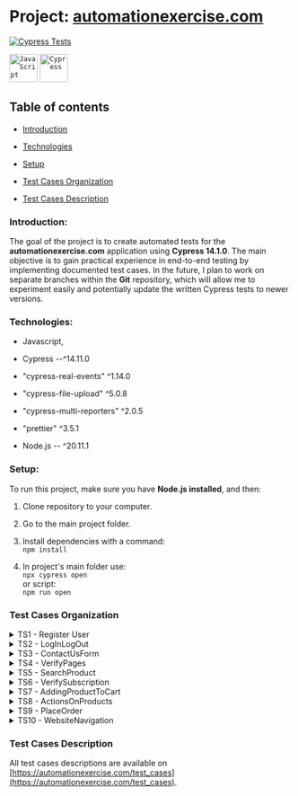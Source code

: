 # Project: [automationexercise.com](https://github.com/rasme54/automationexercise.com/tree/master)

[![Cypress Tests](https://img.shields.io/endpoint?url=https://dashboard.cypress.io/badge/detailed/ttoywa/master&style=flat&logo=cypress)](https://dashboard.cypress.io/projects/ttoywa/runs)

<div align="left">
	<code><img width="50" src="https://raw.githubusercontent.com/marwin1991/profile-technology-icons/refs/heads/main/icons/javascript.png" alt="JavaScript" title="JavaScript"/></code>
	<code><img width="50" src="https://raw.githubusercontent.com/marwin1991/profile-technology-icons/refs/heads/main/icons/cypress.png" alt="Cypress" title="Cypress"/></code>
</div>

## Table of contents

- [Introduction](#Introduction)

- [Technologies](#Technologies)

- [Setup](#Setup)

- [Test Cases Organization](#Test-Cases-Organization)

- [Test Cases Description](#Test-Cases-Description)

### Introduction:

The goal of the project is to create automated tests for the **automationexercise.com** application using **Cypress 14.1.0**. The main objective is to gain practical experience in end-to-end testing by implementing documented test cases. In the future, I plan to work on separate branches within the **Git** repository, which will allow me to experiment easily and potentially update the written Cypress tests to newer versions.

### Technologies:

- Javascript,

- Cypress --^14.11.0

- "cypress-real-events" ^1.14.0

- "cypress-file-upload" ^5.0.8

- "cypress-multi-reporters" ^2.0.5

- "prettier" ^3.5.1

- Node.js -- ^20.11.1

### Setup:

To run this project, make sure you have **Node.js installed**, and then:

1. Clone repository to your computer.

2. Go to the main project folder.

3. Install dependencies with a command: <br>`npm install`

4. In project's main folder use: <br>`npx cypress open` <br>or script: <br>`npm run open`

### Test Cases Organization

<details>

<summary>TS1 - Register User</summary>

<li>Test Case 1: Register User</li>

<li>Test Case 5: Register User with existing email</li>

</details>

<details>

<summary>TS2 - LogInLogOut</summary>

<li>Test Case 2: Login User with correct email and password</li>

<li>Test Case 3: Login User with incorrect email and password</li>

<li>Test Case 4: Logout User</li>

</details>

<details>

<summary>TS3 - ContactUsForm</summary>

<li>TestCase 6: Contact Us Form</li>

</details>

<details>

<summary>TS4 - VerifyPages</summary>

<li>Test Case 7: Verify Test Cases Page</li>

<li>Test Case 8: Verify All Products and product detail page</li>

</details>

<details>

<summary>TS5 - SearchProduct</summary>

<li>Test Case 9: Search Product</li>

<li>Test Case 18: View Category Products</li>

<li>Test Case 19: View & Cart Brand Products</li>

<li>Test Case 20: Search Products and Verify Cart After Login</li>

</details>

<details>

<summary>TS6 - VerifySubscription</summary>

<li>Test Case 10: Verify Subscription in home page</li>

<li>Test Case 11: Verify Subscription in Cart page</li>

</details>

<details>

<summary>TS7 - AddingProductToCart</summary>

<li>Test Case 12: Add Products in Cart</li>

<li>Test Case 17: Remove Products From Cart</li>

<li>Test Case 22: Add to cart from Recommended items</li>

</details>

<details>

<summary>TS8 - ActionsOnProducts</summary>

<li>Test Case 13: Verify Product quantity in Cart</li>

<li>Test Case 21: Add review on product</li>

<li>Test Case 23: Verify address details in checkout page</li>

</details>

<details>

<summary>TS9 - PlaceOrder</summary>

<li>Test Case 14: Place Order: Register while Checkout</li>

<li>Test Case 15: Place Order: Register before Checkout</li>

<li>Test Case 16: Place Order: Login before Checkout</li>

<li>Test Case 24: Download Invoice after purchase orde</li>

</details>

<details>

<summary>TS10 - WebsiteNavigation</summary>

<li>Test Case 25: Verify Scroll Up using 'Arrow' button and Scroll Down functionality</li>

<li>Test Case 26: Verify Scroll Up without 'Arrow' button and Scroll Down functionality</li>

</details>

### Test Cases Description

All test cases descriptions are available on [https://automationexercise.com/test_cases](https://automationexercise.com/test_cases).
